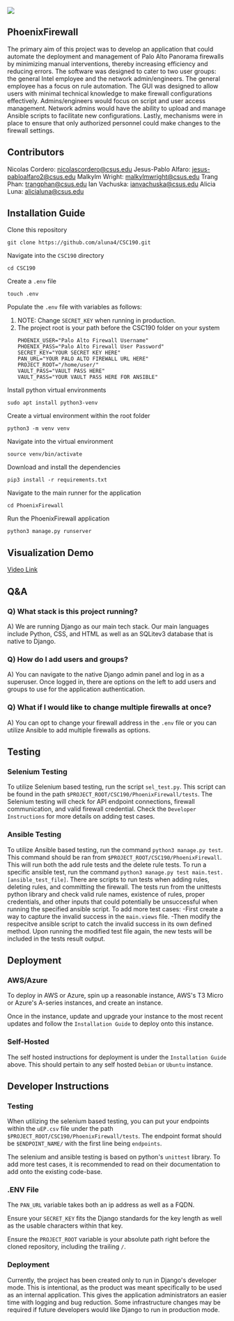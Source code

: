 ![](https://lh7-us.googleusercontent.com/Q5qISaC80enw9vhh_JmkwlelJS5Kkxu_U5Oy03W-LZ7wMiQUXAb2MhCGINlo3p8Ft8Lvy-j1uT8bh09CySWQZFcyg8GRVQoeQ3VskPOTfi_cfD356djTSzpTgreCIgoiUV_o2vDvsYpfx6o=s2048)

## PhoenixFirewall
The primary aim of this project was to develop an application that could automate the deployment and management of Palo Alto Panorama firewalls by minimizing manual interventions, thereby increasing efficiency and reducing errors. The software was designed to cater to two user groups: the general Intel employee and the network admin/engineers. The general employee has a focus on rule automation. The GUI was designed to allow users with minimal technical knowledge to make firewall configurations effectively. Admins/engineers would focus on script and user access management. Network admins would have the ability to upload and manage Ansible scripts to facilitate new configurations. Lastly, mechanisms were in place to ensure that only authorized personnel could make changes to the firewall settings.

## Contributors
Nicolas Cordero: nicolascordero@csus.edu
Jesus-Pablo Alfaro: jesus-pabloalfaro2@csus.edu
Malkylm Wright: malkylmwright@csus.edu
Trang Phan: trangphan@csus.edu
Ian Vachuska: ianvachuska@csus.edu
Alicia Luna: alicialuna@csus.edu

## Installation Guide
Clone this repository
```
git clone https://github.com/aluna4/CSC190.git
```

Navigate into the `CSC190` directory
```
cd CSC190
```

Create a `.env` file
```
touch .env
```

Populate the `.env` file with variables as follows:
1) NOTE: Change `SECRET_KEY` when running in production. 
2) The project root is your path before the CSC190 folder on your system
   ```
   PHOENIX_USER="Palo Alto Firewall Username"
   PHOENIX_PASS="Palo Alto Firewall User Password"
   SECRET_KEY="YOUR SECRET KEY HERE"
   PAN_URL="YOUR PALO ALTO FIREWALL URL HERE"
   PROJECT_ROOT="/home/user/"
   VAULT_PASS="VAULT PASS HERE"
   VAULT_PASS="YOUR VAULT PASS HERE FOR ANSIBLE"
   ```

Install python virtual environments
```
sudo apt install python3-venv
```

Create a virtual environment within the root folder
```
python3 -m venv venv
```

Navigate into the virtual environment 

```
source venv/bin/activate
```

Download and install the dependencies
```
pip3 install -r requirements.txt
```

Navigate to the main runner for the application
```
cd PhoenixFirewall
```
 
Run the PhoenixFirewall application
```
python3 manage.py runserver
```

## Visualization Demo
[Video Link](https://www.youtube.com/shorts/pWTXqm0EDjQ)

## Q&A
### Q)  What stack is this project running?
A) We are running Django as our main tech stack. Our main languages include Python, CSS, and HTML as well as an SQLitev3 database that is native to Django.

### Q) How do I add users and groups?
A) You can navigate to the native Django admin panel and log in as a superuser. Once logged in, there are options on the left to add users and groups to use for the application authentication. 

### Q) What if I would like to change multiple firewalls at once?
A) You can opt to change your firewall address in the `.env` file or you can utilize Ansible to add multiple firewalls as options. 
## Testing
### Selenium Testing
To utilize Selenium based testing, run the script `sel_test.py`. This script can be found in the path `$PROJECT_ROOT/CSC190/PhoenixFirewall/tests`. The Selenium testing will check for API endpoint connections, firewall communication, and valid firewall credential. Check the `Developer Instructions` for more details on adding test cases. 

### Ansible Testing
To utilize Ansible based testing, run the command `python3 manage.py test`. This command should be ran from `$PROJECT_ROOT/CSC190/PhoenixFirewall`. This will run both the add rule tests and the delete rule tests.
To run a specific ansible test, run the command `python3 manage.py test main.test.[ansible_test_file]`.
There are scripts to run tests when adding rules, deleting rules, and committing the firewall. The tests run from the unittests python library and check valid rule names, existence of rules, proper credentials, and other inputs that could potentially be unsuccessful when running the specified ansible script.
To add more test cases:
   -First create a way to capture the invalid success in the `main.views` file. 
   -Then modify the respecitve ansible script to catch the invalid success in its own defined method.
Upon running the modified test file again, the new tests will be included in the tests result output. 


## Deployment
### AWS/Azure
To deploy in AWS or Azure, spin up a reasonable instance, AWS's T3 Micro or Azure's A-series instances, and create an instance.

Once in the instance, update and upgrade your instance to the most recent updates and follow the `Installation Guide` to deploy onto this instance.
### Self-Hosted
The self hosted instructions for deployment is under the `Installation Guide` above. This should pertain to any self hosted `Debian` or `Ubuntu` instance.

## Developer Instructions
### Testing
When utilizing the selenium based testing, you can put your endpoints within the `uEP.csv` file under the path `$PROJECT_ROOT/CSC190/PhoenixFirewall/tests`. The endpoint format should be `$ENDPOINT_NAME/` with the first line being `endpoints`.

The selenium and ansible testing is based on python's `unittest` library. To add more test cases, it is recommended to read on their documentation to add onto the existing code-base. 

### .ENV File
The `PAN_URL` variable takes both an ip address as well as a FQDN. 

Ensure your `SECRET_KEY` fits the Django standards for the key length as well as the usable characters within that key.

Ensure the `PROJECT_ROOT` variable is your absolute path right before the cloned repository, including the trailing `/`. 

### Deployment
Currently, the project has been created only to run in Django's developer mode. This is intentional, as the product was meant specifically to be used as an internal application. This gives the application administrators an easier time with logging and bug reduction. Some infrastructure changes may be required if future developers would like Django to run in production mode. 
